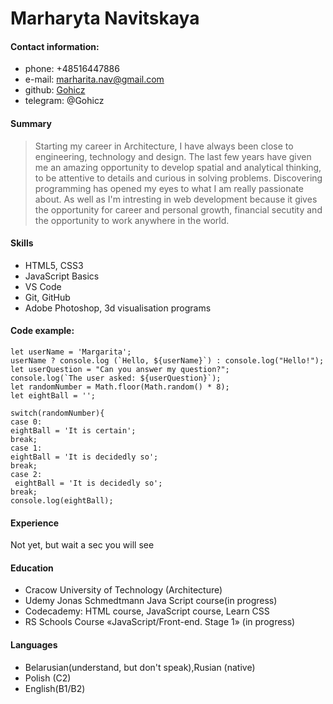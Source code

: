 # Marharyta Navitskaya

#### Contact information:
- phone: +48516447886
- e-mail: marharita.nav@gmail.com
- github: [Gohicz](https://github.com/Gohicz)
- telegram: @Gohicz

#### Summary
>Starting my career in Architecture, I have always been close to engineering, technology and design. The last few years have given me an amazing opportunity to develop spatial and analytical thinking, to be attentive to details and curious in solving problems.
>Discovering programming has opened my eyes to what I am really passionate about. As well as I'm intresting in web development because it gives the opportunity for career and personal growth, financial secutity and the opportunity to work anywhere in the world. 


#### Skills
- HTML5, CSS3
- JavaScript Basics
- VS Code
- Git, GitHub
- Adobe Photoshop, 3d visualisation programs 

#### Code example:

    let userName = 'Margarita';
    userName ? console.log (`Hello, ${userName}`) : console.log("Hello!");
    let userQuestion = "Can you answer my question?";
    console.log(`The user asked: ${userQuestion}`);
    let randomNumber = Math.floor(Math.random() * 8);
    let eightBall = '';

    switch(randomNumber){
    case 0:
    eightBall = 'It is certain';
    break;
    case 1:
    eightBall = 'It is decidedly so';
    break;
    case 2:
     eightBall = 'It is decidedly so';
    break;
    console.log(eightBall);

#### Experience
Not yet, but wait a sec you will see
#### Education
- Cracow University of Technology (Architecture)
- Udemy Jonas Schmedtmann Java Script course(in progress)
- Codecademy: HTML course, JavaScript course, Learn CSS 
- RS Schools Course «JavaScript/Front-end. Stage 1» (in progress)
#### Languages
- Belarusian(understand, but don't speak),Rusian (native)
- Polish (C2)
- English(B1/B2)





